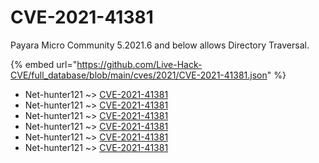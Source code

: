 # CVE-2021-41381

Payara Micro Community 5.2021.6 and below allows Directory Traversal.

{% embed url="https://github.com/Live-Hack-CVE/full_database/blob/main/cves/2021/CVE-2021-41381.json" %}


* Net-hunter121 ~> [CVE-2021-41381](https://www.alice-snow.ru/2021/database/cve-2021-41381/cve-2021-41381-net-hunter121)
* Net-hunter121 ~> [CVE-2021-41381](https://www.alice-snow.ru/2021/database/cve-2021-41381/cve-2021-41381-net-hunter121)
* Net-hunter121 ~> [CVE-2021-41381](https://www.alice-snow.ru/2021/database/cve-2021-41381/cve-2021-41381-net-hunter121)
* Net-hunter121 ~> [CVE-2021-41381](https://www.alice-snow.ru/2021/database/cve-2021-41381/cve-2021-41381-net-hunter121)
* Net-hunter121 ~> [CVE-2021-41381](https://www.alice-snow.ru/2021/database/cve-2021-41381/cve-2021-41381-net-hunter121)
* Net-hunter121 ~> [CVE-2021-41381](https://www.alice-snow.ru/2021/database/cve-2021-41381/cve-2021-41381-net-hunter121)